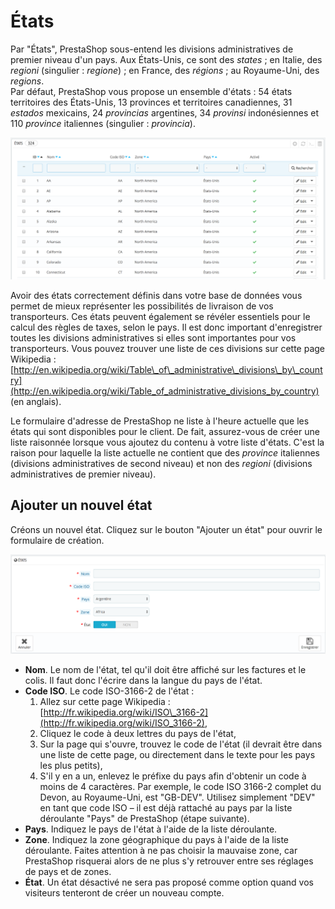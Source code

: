 # États

Par "États", PrestaShop sous-entend les divisions administratives de premier niveau d'un pays. Aux États-Unis, ce sont des _states_ ; en Italie, des _regioni_ \(singulier : _regione_\) ; en France, des _régions_ ; au Royaume-Uni, des _regions_.   
Par défaut, PrestaShop vous propose un ensemble d'états : 54 états territoires des États-Unis, 13 provinces et territoires canadiennes, 31 _estados_ mexicains, 24 _provincias_ argentines, 34 _provinsi_ indonésiennes et 110 _province_ italiennes \(singulier : _provincia_\).

![](../../../../.gitbook/assets/52298342.png)

Avoir des états correctement définis dans votre base de données vous permet de mieux représenter les possibilités de livraison de vos transporteurs. Ces états peuvent également se révéler essentiels pour le calcul des règles de taxes, selon le pays. Il est donc important d'enregistrer toutes les divisions administratives si elles sont importantes pour vos transporteurs. Vous pouvez trouver une liste de ces divisions sur cette page Wikipedia : [http://en.wikipedia.org/wiki/Table\_of\_administrative\_divisions\_by\_country](http://en.wikipedia.org/wiki/Table_of_administrative_divisions_by_country) \(en anglais\).

Le formulaire d'adresse de PrestaShop ne liste à l'heure actuelle que les états qui sont disponibles pour le client. De fait, assurez-vous de créer une liste raisonnée lorsque vous ajoutez du contenu à votre liste d'états. C'est la raison pour laquelle la liste actuelle ne contient que des _province_ italiennes \(divisions administratives de second niveau\) et non des _regioni_ \(divisions administratives de premier niveau\).

## Ajouter un nouvel état <a id="id-&#xC9;tats-Ajouterunnouvel&#xE9;tat"></a>

Créons un nouvel état. Cliquez sur le bouton "Ajouter un état" pour ouvrir le formulaire de création.

![](../../../../.gitbook/assets/52298343.png)

* **Nom**. Le nom de l'état, tel qu'il doit être affiché sur les factures et le colis. Il faut donc l'écrire dans la langue du pays de l'état.
* **Code ISO**. Le code ISO-3166-2 de l'état :
  1. Allez sur cette page Wikipedia : [http://fr.wikipedia.org/wiki/ISO\_3166-2](http://fr.wikipedia.org/wiki/ISO_3166-2),
  2. Cliquez le code à deux lettres du pays de l'état,
  3. Sur la page qui s'ouvre, trouvez le code de l'état \(il devrait être dans une liste de cette page, ou directement dans le texte pour les pays les plus petits\),
  4. S'il y en a un, enlevez le préfixe du pays afin d'obtenir un code à moins de 4 caractères. Par exemple, le code ISO 3166-2 complet du Devon, au Royaume-Uni, est "GB-DEV". Utilisez simplement "DEV" en tant que code ISO – il est déjà rattaché au pays par la liste déroulante "Pays" de PrestaShop \(étape suivante\).
* **Pays**. Indiquez le pays de l'état à l'aide de la liste déroulante.
* **Zone**. Indiquez la zone géographique du pays à l'aide de la liste déroulante. Faites attention à ne pas choisir la mauvaise zone, car PrestaShop risquerai alors de ne plus s'y retrouver entre ses réglages de pays et de zones.
* **État**. Un état désactivé ne sera pas proposé comme option quand vos visiteurs tenteront de créer un nouveau compte.

